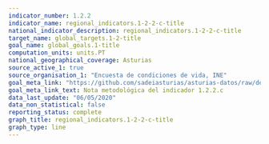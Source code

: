```yaml
---
indicator_number: 1.2.2
indicator_name: regional_indicators.1-2-2-c-title
national_indicator_description: regional_indicators.1-2-2-c-title
target_name: global_targets.1-2-title
goal_name: global_goals.1-title
computation_units: units.PT
national_geographical_coverage: Asturias
source_active_1: true
source_organisation_1: "Encuesta de condiciones de vida, INE"
goal_meta_link: "https://github.com/sadeiasturias/asturias-datos/raw/develop/descargas/methodology/1.2.2.c.pdf"
goal_meta_link_text: Nota metodológica del indicador 1.2.2.c
data_last_update: "06/05/2020"
data_non_statistical: false
reporting_status: complete
graph_title: regional_indicators.1-2-2-c-title
graph_type: line
---
```

